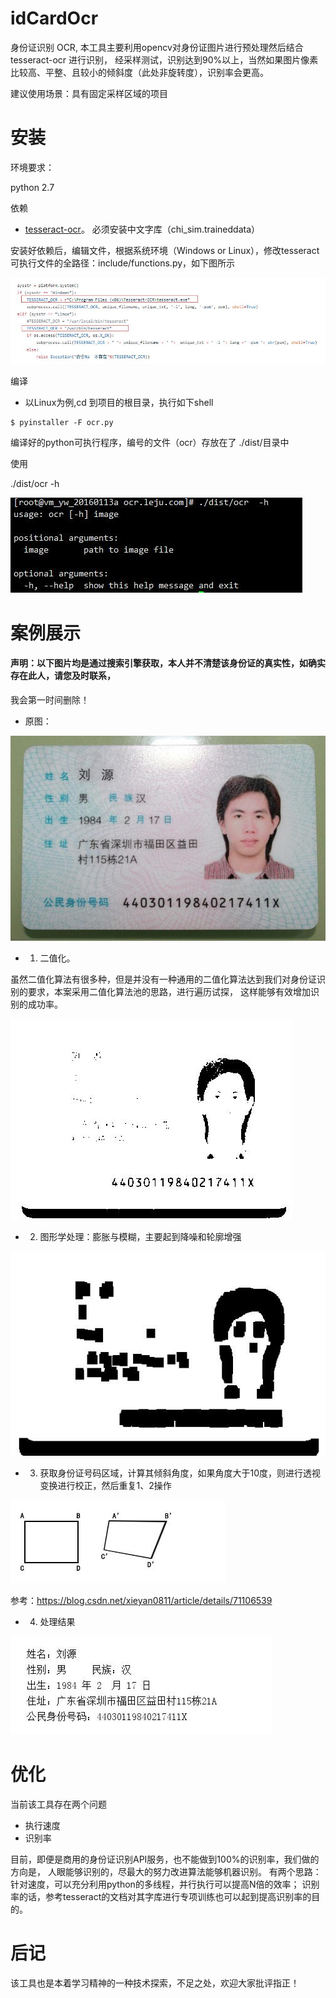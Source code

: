 # idCardOcr
身份证识别  OCR, 本工具主要利用opencv对身份证图片进行预处理然后结合tesseract-ocr 进行识别，
经采样测试，识别达到90%以上，当然如果图片像素比较高、平整、且较小的倾斜度（此处非旋转度），识别率会更高。

建议使用场景：具有固定采样区域的项目

# 安装
环境要求：

python 2.7

依赖
* [tesseract-ocr](https://github.com/sam-ke/tesseract)。 必须安装中文字库（chi_sim.traineddata）

安装好依赖后，编辑文件，根据系统环境（Windows or Linux），修改tesseract可执行文件的全路径：include/functions.py，如下图所示

![plot](./dist/images/exe.jpg)

编译
* 以Linux为例,cd 到项目的根目录，执行如下shell

```shell
$ pyinstaller -F ocr.py
```

编译好的python可执行程序，编号的文件（ocr）存放在了  ./dist/目录中

使用

./dist/ocr -h

![plot](./dist/images/help.jpg)

# 案例展示
#### 声明：以下图片均是通过搜索引擎获取，本人并不清楚该身份证的真实性，如确实存在此人，请您及时联系，
我会第一时间删除！

* 原图：

![plot](./images/w1.jpg)

* 1. 二值化。

虽然二值化算法有很多种，但是并没有一种通用的二值化算法达到我们对身份证识别的要求，本案采用二值化算法池的思路，进行遍历试探，
这样能够有效增加识别的成功率。

![plot](./dist/images/process.jpg)

* 2. 图形学处理：膨胀与模糊，主要起到降噪和轮廓增强

![plot](./dist/images/process1.jpg)

* 3. 获取身份证号码区域，计算其倾斜角度，如果角度大于10度，则进行透视变换进行校正，然后重复1、2操作

![plot](./dist/images/toushi.jpg)

参考：https://blog.csdn.net/xieyan0811/article/details/71106539


* 4. 处理结果

![plot](./dist/images/result.jpg)


# 优化
当前该工具存在两个问题

* 执行速度
* 识别率

目前，即便是商用的身份证识别API服务，也不能做到100%的识别率，我们做的方向是，
人眼能够识别的，尽最大的努力改进算法能够机器识别。
有两个思路：针对速度，可以充分利用python的多线程，并行执行可以提高N倍的效率；
识别率的话，参考tesseract的文档对其字库进行专项训练也可以起到提高识别率的目的。

# 后记
该工具也是本着学习精神的一种技术探索，不足之处，欢迎大家批评指正！








